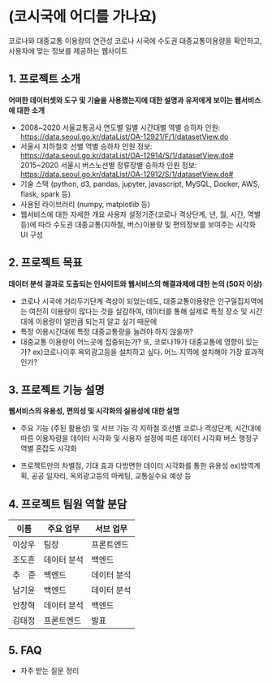 # (코시국에 어디를 가나요)
코로나와 대중교통 이용량의 연관성
코로나 시국에 수도권 대중교통이용량을 확인하고, 사용자에 맞는 정보를 제공하는 웹사이트
 
## 1. 프로젝트 소개
 
**어떠한 데이터셋와 도구 및 기술을 사용했는지에 대한 설명과 유저에게 보이는 웹서비스에 대한 소개**
 
  - 2008~2020 서울교통공사 연도별 일별 시간대별 역별 승하차 인원: https://data.seoul.go.kr/dataList/OA-12921/F/1/datasetView.do
  - 서울시 지하철호 선별 역별 승하차 인원 정보: https://data.seoul.go.kr/dataList/OA-12914/S/1/datasetView.do#
  2015~2020 서울시 버스노선별 정류장별 승하차 인원 정보: https://data.seoul.go.kr/dataList/OA-12912/S/1/datasetView.do#
  - 기술 스택 (python, d3, pandas, jupyter, javascript, MySQL, Docker, AWS, flask, spark 등)
  - 사용된 라이브러리 (numpy, matplotlib 등)
  - 웹서비스에 대한 자세한 개요
사용자 설정기준(코로나 격상단계, 년, 월, 시간, 역별 등)에 따라 수도권 대중교통(지하철, 버스)이용량 및 편의정보를 보여주는 시각화 UI 구성
 
## 2. 프로젝트 목표
 
**데이터 분석 결과로 도출되는 인사이트와 웹서비스의 해결과제에 대한 논의 (50자 이상)**
  - 코로나 시국에 거리두기단계 격상이 되었는데도, 대중교통이용량은 인구밀집지역에는 여전히 이용량이 많다는 것을 실감하여, 데이터를 통해 실제로 특정 장소 및 시간대에 이용량이 얼만큼 되는지 알고 싶기 때문에
  - 특정 이용시간대에 특정 대중교통량을 늘려야 하지 않을까?
  - 대중교통 이용량이 어느곳에 집중되는가? 또, 코로나19가 대중교통에 영향이 있는가?
  ex)코로나이후 옥외광고등을 설치하고 싶다. 어느 지역에 설치해야 가장 효과적인가?
 
## 3. 프로젝트 기능 설명
 
**웹서비스의 유용성, 편의성 및 시각화의 실용성에 대한 설명**
  - 주요 기능 (주된 활용성) 및 서브 기능
각 지하철 호선별 코로나 격상단계, 시간대에 따른 이용자량을 데이터 시각화 및 사용자 설정에 따른 데이터 시각화
버스 행정구역별 혼잡도 시각화
 
  - 프로젝트만의 차별점, 기대 효과
다방면한 데이터 시각화를 통한 유용성 ex)방역계획, 공공 일자리, 옥외광고등의 마케팅, 교통실수요 예상 등
 
 
 
## 4. 프로젝트 팀원 역할 분담
| 이름 | 주요 업무 | 서브 업무 |
| ------ | ------ | ------ |
| 이상우 | 팀장 | 프론트엔드 |
| 조도흔 | 데이터 분석| 백엔드 |
| 추　준 | 백엔드 | 데이터 분석 |
| 남기윤 | 백엔드 | 데이터 분석 |
| 안창혁 | 데이터 분석| 백엔드 |
| 김태정 | 프론트엔드 | 발표 |
 
## 5. FAQ
  - 자주 받는 질문 정리
 
